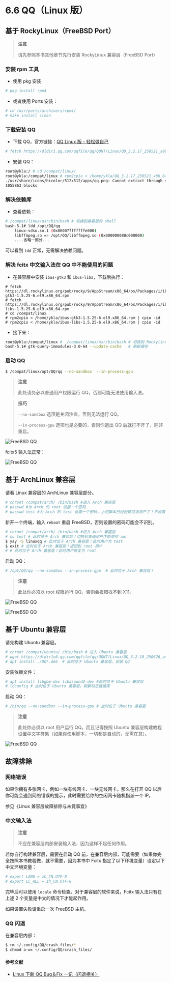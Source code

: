 # 6.6 QQ（Linux 版）


## 基于 RockyLinux（FreeBSD Port）

>**注意**
>
>请先参照本书其他章节先行安装 RockyLinux 兼容层（FreeBSD Port）

### 安装 rpm 工具

- 使用 pkg 安装

```sh
# pkg install rpm4
```

- 或者使用 Ports 安装：

```sh
# cd /usr/ports/archivers/rpm4/ 
# make install clean
```

### 下载安装 QQ

- 下载 QQ，官方链接：[QQ Linux 版 - 轻松做自己](https://im.qq.com/linuxqq/index.shtml)

```sh
# fetch https://dldir1.qq.com/qqfile/qq/QQNT/Linux/QQ_3.2.17_250521_x86_64_01.rpm # 写作本文时链接如此，请自行获取最新链接
```

- 安装 QQ：

```sh
root@ykla:/ # cd /compat/linux/
root@ykla:/compat/linux # rpm2cpio < /home/ykla/QQ_3.2.17_250521_x86_64_01.rpm | cpio -id # 注意把 QQ 所在路径改成你自己的
./usr/share/icons/hicolor/512x512/apps/qq.png: Cannot extract through symlink usr/share/icons/hicolor/512x512/apps/qq.png
1055863 blocks
```

### 解决依赖库

- 查看依赖：

```sh
# /compat/linux/usr/bin/bash # 切换到兼容层的 shell
bash-5.1# ldd /opt/QQ/qq 
	linux-vdso.so.1 (0x00007fffffffe000)
	libffmpeg.so => /opt/QQ/libffmpeg.so (0x000000080c000000)
	....省略一部分...
```

可以看到 `ldd` 正常，无需解决依赖问题。

### 解决 fcitx 中文输入法在 QQ 中不能使用的问题

- 在兼容层中安装 `ibus-gtk3` 和 `ibus-libs`，下载后执行：

```
# fetch https://dl.rockylinux.org/pub/rocky/9/AppStream/x86_64/os/Packages/i/ibus-gtk3-1.5.25-6.el9.x86_64.rpm
# fetch https://dl.rockylinux.org/pub/rocky/9/AppStream/x86_64/os/Packages/i/ibus-libs-1.5.25-6.el9.x86_64.rpm
# cd /compat/linux 
# rpm2cpio < /home/ykla/ibus-gtk3-1.5.25-6.el9.x86_64.rpm | cpio -id
# rpm2cpio < /home/ykla/ibus-libs-1.5.25-6.el9.x86_64.rpm | cpio -id
```

- 接下来：

```sh
root@ykla:/compat/linux #  /compat/linux/usr/bin/bash # 切换到 Rockylinux 的 bash
bash-5.1# gtk-query-immodules-3.0-64 --update-cache   # 刷新缓存
```


### 启动 QQ

```sh
$ /compat/linux/opt/QQ/qq --no-sandbox  --in-process-gpu
```

>**注意**
>
>此处请务必以普通用户权限运行 QQ，否则可能无法使用输入法。

>**技巧**
>
>`--no-sandbox` 选项是关闭沙盒。否则无法运行 QQ。
>
>`--in-process-gpu` 选项也是必要的，否则你退出 QQ 后就打不开了，除非重启。

![FreeBSD QQ](../.gitbook/assets/rlqq.png)

fcitx5 输入法正常：

![FreeBSD QQ](../.gitbook/assets/rlqq2.png)

## 基于 ArchLinux 兼容层

请看 Linux 兼容层的 ArchLinux 兼容层部分。  

```sh
# chroot /compat/arch/ /bin/bash #进入 Arch 兼容层
# passwd #为 Arch 的 root 设置一个密码
# passwd test #为 Arch 的 test 设置一个密码，上述脚本已经创建过该用户了！不设置密码无法正常使用 aur。

```

新开一个终端，输入 `reboot` 重启 FreeBSD，否则设置的密码可能会不识别。

```sh
# chroot /compat/arch/ /bin/bash #进入 Arch 兼容层
# su test # 此时位于 Arch 兼容层！切换到普通用户才能使用 aur
$ yay -S linuxqq # 此时位于 Arch 兼容层！此时用户为 test
$ exit # 此时位于 Arch 兼容层！退回到 root 用户
# # 此时位于 Arch 兼容层！此时用户恢复为 root
```

启动 QQ：

```sh
# /opt/QQ/qq --no-sandbox --in-process-gpu  # 此时位于 Arch 兼容层！
```

>**注意**
>
>此处你必须以 root 权限运行 QQ，否则会报错找不到 X11。

![FreeBSD QQ](../.gitbook/assets/rlqq3.png)

![FreeBSD QQ](../.gitbook/assets/rlqq4.png)

## 基于 Ubuntu 兼容层

请先构建 Ubuntu 兼容层。

```sh
# chroot /compat/ubuntu/ /bin/bash # 进入 Ubuntu 兼容层
# wget https://dldir1v6.qq.com/qqfile/qq/QQNT/Linux/QQ_3.2.18_250626_amd64_01.deb # 此时位于 Ubuntu 兼容层。下载 QQ
# apt install ./QQ*.deb  # 此时位于 Ubuntu 兼容层。安装 QQ
```

安装依赖文件：

```sh
# apt install libgbm-dev libasound2-dev #此时位于 Ubuntu 兼容层
# ldconfig # 此时位于 Ubuntu 兼容层。刷新动态链接库
```

启动 QQ：

```sh
# /bin/qq --no-sandbox --in-process-gpu # 此时位于 Ubuntu 兼容层
```

>**注意**
>
>此处你必须以 root 用户运行 QQ。而且记得按照 Ubuntu 兼容层构建教程设置中文字符集（如果你使用脚本，一切都是自动的，无需在意）。

![FreeBSD QQ](../.gitbook/assets/rlqq5.png)

## 故障排除

### 网络错误

如果你拥有多张网卡，例如一块有线网卡、一块无线网卡。那么在打开 QQ 以后你可能会遇到网络错误的提示，此时需要给你的空闲网卡随机指派一个 IP。

参见《Linux 兼容层故障排除与未竟事宜》

### 中文输入法

>**注意**
>
>不应在兼容层内部安装输入法，因为这样不起任何作用。

若你自行构建兼容层，需要在启动 QQ 前，在兼容层内部，可能需要（如果你完全按照本书教程做，就不需要，因为本书中 Fcitx 指定了以下环境变量）设定以下中文环境变量：

```sh
# export LANG = zh_CN.UTF-8 
# export LC_ALL = zh_CN.UTF-8 
```

完毕后可以使用 `locale` 命令检查。对于兼容层的软件来说，Fcitx 输入法只有在上述 2 个变量是中文的情况下才能起作用。

如果设置失败请重启一次 FreeBSD 主机。

### QQ 闪退

在兼容层内部：

```sh
$ rm ~/.config/QQ/crash_files/*
$ chmod a-wx ~/.config/QQ/crash_files/
```

#### 参考文献

- [Linux 下新 QQ Bug＆Fix 一记（闪退相关）](https://zhuanlan.zhihu.com/p/645895811)
